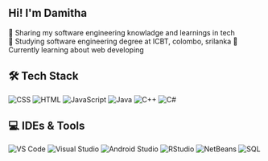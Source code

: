 ## Hi! I'm Damitha

 🔭 Sharing my software engineering knowladge and learnings in tech <br>
 🌱 Studying software engineering degree at ICBT, colombo, srilanka
 🔭 Currently learning about web developing 

## 🛠️ Tech Stack
<p align="left">
  <img src="https://img.shields.io/badge/CSS3-%231572B6.svg?style=for-the-badge&logo=css3&logoColor=white" alt="CSS" />
  <img src="https://img.shields.io/badge/HTML5-%23E34F26.svg?style=for-the-badge&logo=html5&logoColor=white" alt="HTML" />
  <img src="https://img.shields.io/badge/JavaScript-%23F7DF1E.svg?style=for-the-badge&logo=javascript&logoColor=black" alt="JavaScript" />
  <img src="https://img.shields.io/badge/Java-%23ED8B00.svg?style=for-the-badge&logo=java&logoColor=white" alt="Java" />
  <img src="https://img.shields.io/badge/C++-%2300599C.svg?style=for-the-badge&logo=c%2B%2B&logoColor=white" alt="C++" />
  <img src="https://img.shields.io/badge/C%23-%23239120.svg?style=for-the-badge&logo=c-sharp&logoColor=white" alt="C#" />
</p>

## 💻 IDEs & Tools
<p align="left">
  <img src="https://img.shields.io/badge/VS%20Code-%23007ACC.svg?style=for-the-badge&logo=visual-studio-code&logoColor=white" alt="VS Code" />
  <img src="https://img.shields.io/badge/Visual%20Studio-%235C2D91.svg?style=for-the-badge&logo=visual-studio&logoColor=white" alt="Visual Studio" />
  <img src="https://img.shields.io/badge/Android%20Studio-%233DDC84.svg?style=for-the-badge&logo=android-studio&logoColor=white" alt="Android Studio" />
  <img src="https://img.shields.io/badge/RStudio-%275A9F9D.svg?style=for-the-badge&logo=rstudio&logoColor=white" alt="RStudio" />
  <img src="https://img.shields.io/badge/NetBeans-%231B6AC6.svg?style=for-the-badge&logo=apache-netbeans-ide&logoColor=white" alt="NetBeans" />
  <img src="https://img.shields.io/badge/SQL-%2344474A.svg?style=for-the-badge&logo=database&logoColor=white" alt="SQL" />
</p>
